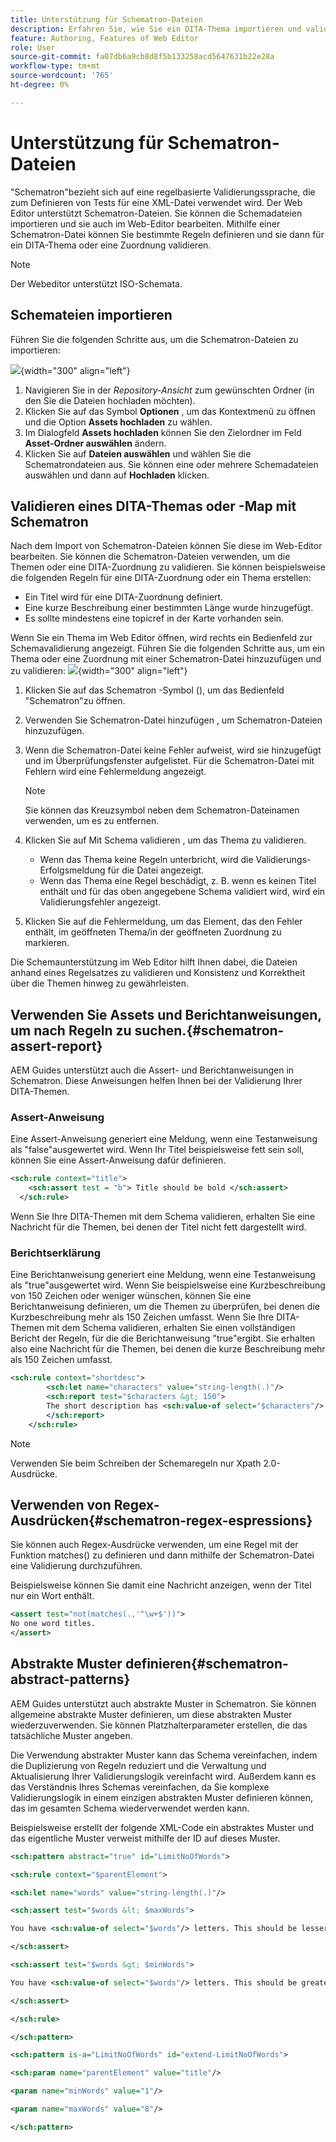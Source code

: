 ```yaml
---
title: Unterstützung für Schematron-Dateien
description: Erfahren Sie, wie Sie ein DITA-Thema importieren und validieren, Assert-Berichtanweisungen verwenden, um nach Regeln zu suchen, Regex-Ausdrücke zu verwenden und abstrakte Muster in Schemateien von AEM Guides zu definieren.
feature: Authoring, Features of Web Editor
role: User
source-git-commit: fa07db6a9cb8d8f5b133258acd5647631b22e28a
workflow-type: tm+mt
source-wordcount: '765'
ht-degree: 0%

---
```


# Unterstützung für Schematron-Dateien

&quot;Schematron&quot;bezieht sich auf eine regelbasierte Validierungssprache, die zum Definieren von Tests für eine XML-Datei verwendet wird. Der Web Editor unterstützt Schematron-Dateien. Sie können die Schemadateien importieren und sie auch im Web-Editor bearbeiten. Mithilfe einer Schematron-Datei können Sie bestimmte Regeln definieren und sie dann für ein DITA-Thema oder eine Zuordnung validieren.

>[!NOTE]
>
> Der Webeditor unterstützt ISO-Schemata.


## Schemateien importieren

Führen Sie die folgenden Schritte aus, um die Schematron-Dateien zu importieren:

![](images/scematron-panel-add.png){width="300" align="left"}

1. Navigieren Sie in der *Repository-Ansicht* zum gewünschten Ordner (in den Sie die Dateien hochladen möchten).
1. Klicken Sie auf das Symbol **Optionen** , um das Kontextmenü zu öffnen und die Option **Assets hochladen** zu wählen.
1. Im Dialogfeld **Assets hochladen** können Sie den Zielordner im Feld **Asset-Ordner auswählen** ändern.
1. Klicken Sie auf **Dateien auswählen** und wählen Sie die Schematrondateien aus. Sie können eine oder mehrere Schemadateien auswählen und dann auf **Hochladen** klicken.

## Validieren eines DITA-Themas oder -Map mit Schematron

Nach dem Import von Schematron-Dateien können Sie diese im Web-Editor bearbeiten. Sie können die Schematron-Dateien verwenden, um die Themen oder eine DITA-Zuordnung zu validieren. Sie können beispielsweise die folgenden Regeln für eine DITA-Zuordnung oder ein Thema erstellen:

* Ein Titel wird für eine DITA-Zuordnung definiert.
* Eine kurze Beschreibung einer bestimmten Länge wurde hinzugefügt.
* Es sollte mindestens eine topicref in der Karte vorhanden sein.

Wenn Sie ein Thema im Web Editor öffnen, wird rechts ein Bedienfeld zur Schemavalidierung angezeigt. Führen Sie die folgenden Schritte aus, um ein Thema oder eine Zuordnung mit einer Schematron-Datei hinzuzufügen und zu validieren:
![](images/schematron-validate.png){width="300" align="left"}

1. Klicken Sie auf das Schematron -Symbol (), um das Bedienfeld &quot;Schematron&quot;zu öffnen.
1. Verwenden Sie Schematron-Datei hinzufügen , um Schematron-Dateien hinzuzufügen.
1. Wenn die Schematron-Datei keine Fehler aufweist, wird sie hinzugefügt und im Überprüfungsfenster aufgelistet. Für die Schematron-Datei mit Fehlern wird eine Fehlermeldung angezeigt.
   >[!NOTE]
   >
   >Sie können das Kreuzsymbol neben dem Schematron-Dateinamen verwenden, um es zu entfernen.
1. Klicken Sie auf Mit Schema validieren , um das Thema zu validieren.

   * Wenn das Thema keine Regeln unterbricht, wird die Validierungs-Erfolgsmeldung für die Datei angezeigt.
   * Wenn das Thema eine Regel beschädigt, z. B. wenn es keinen Titel enthält und für das oben angegebene Schema validiert wird, wird ein Validierungsfehler angezeigt.

1. Klicken Sie auf die Fehlermeldung, um das Element, das den Fehler enthält, im geöffneten Thema/in der geöffneten Zuordnung zu markieren.

Die Schemaunterstützung im Web Editor hilft Ihnen dabei, die Dateien anhand eines Regelsatzes zu validieren und Konsistenz und Korrektheit über die Themen hinweg zu gewährleisten.

## Verwenden Sie Assets und Berichtanweisungen, um nach Regeln zu suchen.{#schematron-assert-report}

AEM Guides unterstützt auch die Assert- und Berichtanweisungen in Schematron. Diese Anweisungen helfen Ihnen bei der Validierung Ihrer DITA-Themen.

### Assert-Anweisung

Eine Assert-Anweisung generiert eine Meldung, wenn eine Testanweisung als &quot;false&quot;ausgewertet wird. Wenn Ihr Titel beispielsweise fett sein soll, können Sie eine Assert-Anweisung dafür definieren.

```XML
<sch:rule context="title"> 
    <sch:assert test = "b"> Title should be bold </sch:assert>
  </sch:rule>
```

Wenn Sie Ihre DITA-Themen mit dem Schema validieren, erhalten Sie eine Nachricht für die Themen, bei denen der Titel nicht fett dargestellt wird.

### Berichtserklärung

Eine Berichtanweisung generiert eine Meldung, wenn eine Testanweisung als &quot;true&quot;ausgewertet wird. Wenn Sie beispielsweise eine Kurzbeschreibung von 150 Zeichen oder weniger wünschen, können Sie eine Berichtanweisung definieren, um die Themen zu überprüfen, bei denen die Kurzbeschreibung mehr als 150 Zeichen umfasst.
Wenn Sie Ihre DITA-Themen mit dem Schema validieren, erhalten Sie einen vollständigen Bericht der Regeln, für die die Berichtanweisung &quot;true&quot;ergibt. Sie erhalten also eine Nachricht für die Themen, bei denen die kurze Beschreibung mehr als 150 Zeichen umfasst.


```XML
<sch:rule context="shortdesc"> 
        <sch:let name="characters" value="string-length(.)"/> 
        <sch:report test="$characters &gt; 150">  
        The short description has <sch:value-of select="$characters"/> characters. It should contain more than 150 characters.      
        </sch:report>   
    </sch:rule> 
```

>[!NOTE]
>
> Verwenden Sie beim Schreiben der Schemaregeln nur Xpath 2.0-Ausdrücke.

## Verwenden von Regex-Ausdrücken{#schematron-regex-espressions}

Sie können auch Regex-Ausdrücke verwenden, um eine Regel mit der Funktion matches() zu definieren und dann mithilfe der Schematron-Datei eine Validierung durchzuführen.

Beispielsweise können Sie damit eine Nachricht anzeigen, wenn der Titel nur ein Wort enthält.

```XML
<assert test="not(matches(.,'^\w+$'))"> 
No one word titles.
</assert>  
```


## Abstrakte Muster definieren{#schematron-abstract-patterns}

AEM Guides unterstützt auch abstrakte Muster in Schematron. Sie können allgemeine abstrakte Muster definieren, um diese abstrakten Muster wiederzuverwenden.  Sie können Platzhalterparameter erstellen, die das tatsächliche Muster angeben.


Die Verwendung abstrakter Muster kann das Schema vereinfachen, indem die Duplizierung von Regeln reduziert und die Verwaltung und Aktualisierung Ihrer Validierungslogik vereinfacht wird. Außerdem kann es das Verständnis Ihres Schemas vereinfachen, da Sie komplexe Validierungslogik in einem einzigen abstrakten Muster definieren können, das im gesamten Schema wiederverwendet werden kann.


Beispielsweise erstellt der folgende XML-Code ein abstraktes Muster und das eigentliche Muster verweist mithilfe der ID auf dieses Muster.

```XML
<sch:pattern abstract="true" id="LimitNoOfWords"> 

<sch:rule context="$parentElement"> 

<sch:let name="words" value="string-length(.)"/> 

<sch:assert test="$words &lt; $maxWords"> 

You have <sch:value-of select="$words"/> letters. This should be lesser than <sch:value-of select="$maxWords"/>. 

</sch:assert>  

<sch:assert test="$words &gt; $minWords"> 

You have <sch:value-of select="$words"/> letters. This should be greater than <sch:value-of select="$minWords"/>. 

</sch:assert>  

</sch:rule> 

</sch:pattern> 

<sch:pattern is-a="LimitNoOfWords" id="extend-LimitNoOfWords"> 

<sch:param name="parentElement" value="title"/> 

<param name="minWords" value="1"/> 

<param name="maxWords" value="8"/> 

</sch:pattern> 
```
